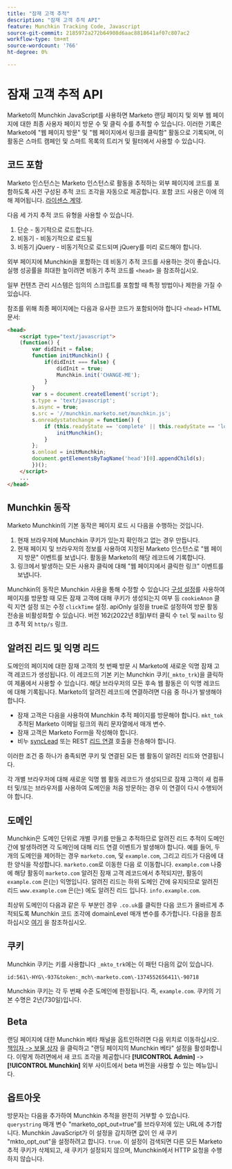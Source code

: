 ```yaml
---
title: "잠재 고객 추적"
description: "잠재 고객 추적 API"
feature: Munchkin Tracking Code, Javascript
source-git-commit: 2185972a272b64908d6aac8818641af07c807ac2
workflow-type: tm+mt
source-wordcount: '766'
ht-degree: 0%

---
```



# 잠재 고객 추적 API

Marketo의 Munchkin JavaScript를 사용하면 Marketo 랜딩 페이지 및 외부 웹 페이지에 대한 최종 사용자 페이지 방문 수 및 클릭 수를 추적할 수 있습니다. 이러한 기록은 Marketo에 &quot;웹 페이지 방문&quot; 및 &quot;웹 페이지에서 링크를 클릭함&quot; 활동으로 기록되며, 이 활동은 스마트 캠페인 및 스마트 목록의 트리거 및 필터에서 사용할 수 있습니다.

## 코드 포함

Marketo 인스턴스는 Marketo 인스턴스로 활동을 추적하는 외부 페이지에 코드를 포함하도록 사전 구성된 추적 코드 조각을 자동으로 제공합니다. 포함 코드 사용은 이에 의해 제어됩니다. [라이센스 계약](../munchkin-license.pdf).

다음 세 가지 추적 코드 유형을 사용할 수 있습니다.

1. 단순 - 동기적으로 로드합니다.
1. 비동기 - 비동기적으로 로드됨
1. 비동기 jQuery - 비동기적으로 로드되며 jQuery를 미리 로드해야 합니다.

외부 페이지에 Munchkin을 포함하는 데 비동기 추적 코드를 사용하는 것이 좋습니다. 실행 성공률을 최대한 높이려면 비동기 추적 코드를 `<head>` 을 참조하십시오.

일부 컨텐츠 관리 시스템은 임의의 스크립트를 포함할 때 특정 방법이나 제한을 가질 수 있습니다.

참조를 위해 최종 페이지에는 다음과 유사한 코드가 포함되어야 합니다 `<head>` HTML 문서:

```html
<head>
    <script type="text/javascript">
    (function() {
        var didInit = false;
        function initMunchkin() {
            if(didInit === false) {
                didInit = true;
                Munchkin.init('CHANGE-ME');
            }
        }
        var s = document.createElement('script');
        s.type = 'text/javascript';
        s.async = true;
        s.src = '//munchkin.marketo.net/munchkin.js';
        s.onreadystatechange = function() {
            if (this.readyState == 'complete' || this.readyState == 'loaded') {
                initMunchkin();
            }
        };
        s.onload = initMunchkin;
        document.getElementsByTagName('head')[0].appendChild(s);
        })();
    </script>
    ...
</head>
```

## Munchkin 동작

Marketo Munchkin의 기본 동작은 페이지 로드 시 다음을 수행하는 것입니다.

1. 현재 브라우저에 Munchkin 쿠키가 있는지 확인하고 없는 경우 만듭니다.
1. 현재 페이지 및 브라우저의 정보를 사용하여 지정된 Marketo 인스턴스로 &quot;웹 페이지 방문&quot; 이벤트를 보냅니다. 활동을 Marketo의 해당 레코드에 기록합니다.
1. 링크에서 발생하는 모든 사용자 클릭에 대해 &quot;웹 페이지에서 클릭한 링크&quot; 이벤트를 보냅니다.

Munchkin의 동작은 Munchkin 사용을 통해 수정할 수 있습니다 [구성 설정](lead-tracking.md#lead-tracking-api)를 사용하여 페이지를 방문할 때 모든 잠재 고객에 대해 쿠키가 생성되는지 여부 등 `cookieAnon` 클릭 지연 설정 또는 수정 `clickTime` 설정. apiOnly 설정을 true로 설정하여 방문 활동 전송을 비활성화할 수 있습니다. 버전 162(2022년 8월)부터 클릭 수 `tel` 및 `mailto` 링크 추적 외 `http/s` 링크.

## 알려진 리드 및 익명 리드

도메인의 페이지에 대한 잠재 고객의 첫 번째 방문 시 Marketo에 새로운 익명 잠재 고객 레코드가 생성됩니다. 이 레코드의 기본 키는 Munchkin 쿠키(`_mkto_trk`)을 클릭하여 제품에서 사용할 수 있습니다. 해당 브라우저의 모든 후속 웹 활동은 이 익명 레코드에 대해 기록됩니다. Marketo의 알려진 레코드에 연결하려면 다음 중 하나가 발생해야 합니다.

- 잠재 고객은 다음을 사용하여 Munchkin 추적 페이지를 방문해야 합니다. `mkt_tok` 추적된 Marketo 이메일 링크의 쿼리 문자열에서 매개 변수.
- 잠재 고객은 Marketo Form을 작성해야 합니다.
- 비누 [syncLead](../soap-api/leads.md) 또는 REST [리드 연결](https://developer.adobe.com/marketo-apis/api/mapi/#tag/Leads/operation/associateLeadUsingPOST) 호출을 전송해야 합니다.

이러한 조건 중 하나가 충족되면 쿠키 및 연결된 모든 웹 활동이 알려진 리드와 연결됩니다.

각 개별 브라우저에 대해 새로운 익명 웹 활동 레코드가 생성되므로 잠재 고객이 새 컴퓨터 및/또는 브라우저를 사용하여 도메인을 처음 방문하는 경우 이 연결이 다시 수행되어야 합니다.

## 도메인

Munchkin은 도메인 단위로 개별 쿠키를 만들고 추적하므로 알려진 리드 추적이 도메인 간에 발생하려면 각 도메인에 대해 리드 연결 이벤트가 발생해야 합니다. 예를 들어, 두 개의 도메인을 제어하는 경우 `marketo.com`, 및 `example.com`, 그리고 리드가 다음에 대한 양식을 작성합니다. `marketo.com`로 이동한 다음 로 이동합니다. `example.com` 나중에 해당 활동이 `marketo.com` 알려진 잠재 고객 레코드에서 추적되지만, 활동이 `example.com` 은(는) 익명입니다. 알려진 리드는 하위 도메인 간에 유지되므로 알려진 리드 `www.example.com` 은(는) 에도 알려진 리드 입니다. `info.example.com`.

최상위 도메인이 다음과 같은 두 부분인 경우 `.co.uk`를 클릭한 다음 코드가 올바르게 추적되도록 Munchkin 코드 조각에 domainLevel 매개 변수를 추가합니다. 다음을 참조하십시오 [여기](lead-tracking.md#domains) 을 참조하십시오.

## 쿠키

Munchkin 쿠키는 키를 사용합니다 `_mkto_trk`에는 이 패턴 다음의 값이 있습니다.

`id:561\-HYG\-937&token:_mch\-marketo.com\-1374552656411\-90718`

Munchkin 쿠키는 각 두 번째 수준 도메인에 한정됩니다. 즉, `example.com`. 쿠키의 기본 수명은 2년(730일)입니다.

## Beta

랜딩 페이지에 대한 Munchkin 베타 채널을 옵트인하려면 다음 위치로 이동하십시오. [책임자 -> 보물 상자](https://experienceleague.adobe.com/en/docs/marketo/using/product-docs/administration/settings/enable-or-disable-treasure-chest-features) 을 클릭하고 &quot;랜딩 페이지의 Munchkin 베타&quot; 설정을 활성화합니다. 이렇게 하려면에서 새 코드 조각을 제공합니다 **[!UICONTROL Admin]** ->  **[!UICONTROL Munchkin]** 외부 사이트에서 beta 버전을 사용할 수 있는 메뉴입니다.

## 옵트아웃

방문자는 다음을 추가하여 Munchkin 추적을 완전히 거부할 수 있습니다. `querystring` 매개 변수 &quot;marketo_opt_out=true&quot;를 브라우저에 있는 URL에 추가합니다. Munchkin JavaScript가 이 설정을 감지하면 값이 인 새 쿠키 &quot;mkto_opt_out&quot;을 설정하려고 합니다. `true`. 이 설정이 검색되면 다른 모든 Marketo 추적 쿠키가 삭제되고, 새 쿠키가 설정되지 않으며, Munchkin에서 HTTP 요청을 수행하지 않습니다.
